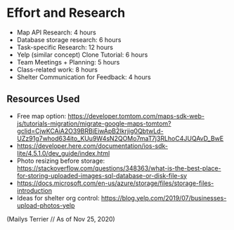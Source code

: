 # Effort and Research
- Map API Research: 4 hours
- Database storage research: 6 hours
- Task-specific Research: 12 hours
- Yelp (similar concept) Clone Tutorial: 6 hours
- Team Meetings + Planning: 5 hours
- Class-related work: 8 hours
- Shelter Communication for Feedback: 4 hours


## Resources Used
- Free map option: https://developer.tomtom.com/maps-sdk-web-js/tutorials-migration/migrate-google-maps-tomtom?gclid=CjwKCAiA2O39BRBjEiwApB2Ikrjig0QbtwLd-UZz91g7whod634ito_KUu9W4sN2QOMo7maT7j3RLhoC4JUQAvD_BwE
-  https://developer.here.com/documentation/ios-sdk-lite/4.5.1.0/dev_guide/index.html
- Photo resizing before storage: https://stackoverflow.com/questions/348363/what-is-the-best-place-for-storing-uploaded-images-sql-database-or-disk-file-sy 
- https://docs.microsoft.com/en-us/azure/storage/files/storage-files-introduction 
- Ideas for shelter org control: https://blog.yelp.com/2019/07/businesses-upload-photos-yelp 

(Mailys Terrier // As of Nov 25, 2020)

